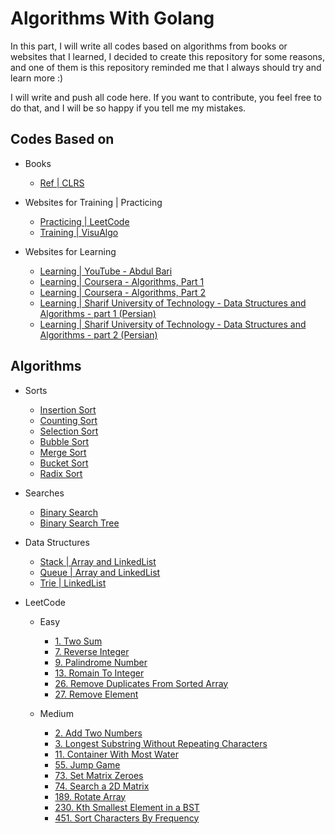 # Algorithms With Golang

In this part, I will write all codes based on algorithms from books or websites that I learned,
I decided to create this repository for some reasons, and one of them is this repository reminded me that I always should try and learn more :)

I will write and push all code here. If you want to contribute, you feel free to do that, and I will be so happy if you tell me my mistakes.

## Codes Based on

- Books
  - [Ref | CLRS](https://www.amazon.com/Introduction-Algorithms-3rd-MIT-Press/dp/0262033844)
  
- Websites for Training | Practicing
  - [Practicing | LeetCode](https://leetcode.com/)
  - [Training | VisuAlgo](https://visualgo.net/en)

- Websites for Learning
  - [Learning | YouTube - Abdul Bari](https://www.youtube.com/watch?v=0IAPZzGSbME&list=PLDN4rrl48XKpZkf03iYFl-O29szjTrs_O)
  - [Learning | Coursera - Algorithms, Part 1](https://www.coursera.org/learn/algorithms-part1)
  - [Learning | Coursera - Algorithms, Part 2](https://www.coursera.org/learn/algorithms-part2)
  - [Learning | Sharif University of Technology - Data Structures and Algorithms - part 1 (Persian)](https://maktabkhooneh.org/course/%D8%AF%D8%A7%D8%AF%D9%87-%D8%B3%D8%A7%D8%AE%D8%AA%D8%A7%D8%B1%D9%87%D8%A7-%D9%88-%D9%85%D8%A8%D8%A7%D9%86%DB%8C-%D8%A7%D9%84%DA%AF%D9%88%D8%B1%DB%8C%D8%AA%D9%85-%D9%87%D8%A7-mk376)
  - [Learning | Sharif University of Technology - Data Structures and Algorithms - part 2 (Persian)](https://maktabkhooneh.org/course/%D8%A2%D9%85%D9%88%D8%B2%D8%B4-%D8%B7%D8%B1%D8%A7%D8%AD%DB%8C-%D8%A7%D9%84%DA%AF%D9%88%D8%B1%DB%8C%D8%AA%D9%85-%D8%AF%DA%A9%D8%AA%D8%B1-%D8%B4%D8%B1%DB%8C%D9%81%DB%8C-%D8%B2%D8%A7%D8%B1%DA%86%DB%8C-mk662/)

## Algorithms

- Sorts
  - [Insertion Sort](sharif_university/part_one/sorts/insertion_sort.go)
  - [Counting Sort](sharif_university/part_one/sorts/counting_sort.go)
  - [Selection Sort](sharif_university/part_one/sorts/selection_sort.go)
  - [Bubble Sort](sharif_university/part_one/sorts/bubble_sort.go)
  - [Merge Sort](sharif_university/part_one/sorts/merge_sort.go)
  - [Bucket Sort](sharif_university/part_one/sorts/bucket_sort.go)
  - [Radix Sort](sharif_university/part_one/sorts/radix_sort.go)

- Searches
  - [Binary Search](sharif_university/part_one/searches/binary_search)
  - [Binary Search Tree](sharif_university/part_one/searches/binary_search_tree)

- Data Structures
  - [Stack | Array and LinkedList](sharif_university/part_one/data_stractures/stack)
  - [Queue | Array and LinkedList](sharif_university/part_one/data_stractures/queue)
  - [Trie | LinkedList](sharif_university/part_one/data_stractures/trie)

- LeetCode
  - Easy
    - [1. Two Sum](leetcode/easy/1.TwoSum)
    - [7. Reverse Integer](leetcode/easy/7.ReverseInteger)
    - [9. Palindrome Number](leetcode/easy/9.PalindromeNumber)
    - [13. Romain To Integer](leetcode/easy/13.RomanToInteger)
    - [26. Remove Duplicates From Sorted Array](leetcode/easy/26.RemoveDuplicatesFromSortedArray)
    - [27. Remove Element](leetcode/easy/27.RemoveElement)
    
  - Medium
    - [2. Add Two Numbers](leetcode/medium/2.AddTwoNumbers)
    - [3. Longest Substring Without Repeating Characters](leetcode/medium/3.LengthOfLongestSubstring)
    - [11. Container With Most Water](leetcode/medium/11.ContainerWithMostWater)
    - [55. Jump Game](leetcode/medium/55.JumpGame)
    - [73. Set Matrix Zeroes](leetcode/medium/73.SetMatrixZeroes)
    - [74. Search a 2D Matrix](leetcode/medium/74.SearchA2DMatrix)
    - [189. Rotate Array](leetcode/medium/189.RotateArray)
    - [230. Kth Smallest Element in a BST](leetcode/medium/230.KthSmallestElementInABST)
    - [451. Sort Characters By Frequency](leetcode/medium/451.SortCharactersByFrequency)